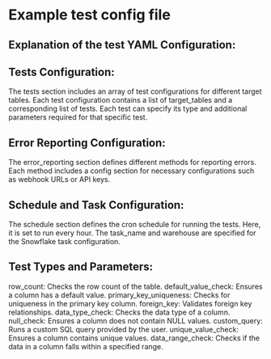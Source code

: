 # Example test config file

## Explanation of the test YAML Configuration:

## Tests Configuration:
The tests section includes an array of test configurations for different target tables.
Each test configuration contains a list of target_tables and a corresponding list of tests.
Each test can specify its type and additional parameters required for that specific test.

## Error Reporting Configuration:
The error_reporting section defines different methods for reporting errors.
Each method includes a config section for necessary configurations such as webhook URLs or API keys.

## Schedule and Task Configuration:
The schedule section defines the cron schedule for running the tests. Here, it is set to run every hour.
The task_name and warehouse are specified for the Snowflake task configuration.

## Test Types and Parameters:
row_count: Checks the row count of the table.
default_value_check: Ensures a column has a default value.
primary_key_uniqueness: Checks for uniqueness in the primary key column.
foreign_key: Validates foreign key relationships.
data_type_check: Checks the data type of a column.
null_check: Ensures a column does not contain NULL values.
custom_query: Runs a custom SQL query provided by the user.
unique_value_check: Ensures a column contains unique values.
data_range_check: Checks if the data in a column falls within a specified range.
